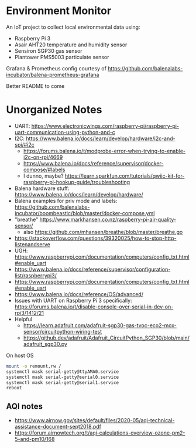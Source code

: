# Environment Monitor

An IoT project to collect local environmental data using:

- Raspberry Pi 3
- Asair AHT20 temperature and humidity sensor
- Sensiron SGP30 gas sensor
- Plantower PMS5003 particulate sensor

Grafana & Prometheus config courtesy of https://github.com/balenalabs-incubator/balena-prometheus-grafana

Better README to come

# Unorganized Notes

- UART: https://www.electronicwings.com/raspberry-pi/raspberry-pi-uart-communication-using-python-and-c
- I2C: https://www.balena.io/docs/learn/develop/hardware/i2c-and-spi/#i2c
  - https://forums.balena.io/t/modprobe-error-when-trying-to-enable-i2c-on-rpi/4669
  - https://www.balena.io/docs/reference/supervisor/docker-compose/#labels
  - I dunno, maybe? https://learn.sparkfun.com/tutorials/qwiic-kit-for-raspberry-pi-hookup-guide/troubleshooting
- Balena hardware stuff: https://www.balena.io/docs/learn/develop/hardware/
- Balena examples for priv mode and labels: https://github.com/balenalabs-incubator/boombeastic/blob/master/docker-compose.yml
- "breathe" https://www.markhansen.co.nz/raspberry-pi-air-quality-sensor/
  - also https://github.com/mhansen/breathe/blob/master/breathe.go
- https://stackoverflow.com/questions/39320025/how-to-stop-http-listenandserve
- UGH: https://www.raspberrypi.com/documentation/computers/config_txt.html#enable_uart
- https://www.balena.io/docs/reference/supervisor/configuration-list/raspberrypi3/
- https://www.raspberrypi.com/documentation/computers/config_txt.html#enable_uart
- https://www.balena.io/docs/reference/OS/advanced/
- Issues with UART on Raspberry Pi 3 specifically: https://forums.balena.io/t/disable-console-over-serial-in-dev-on-rpi3/1412/21
- Helpful
  - https://learn.adafruit.com/adafruit-sgp30-gas-tvoc-eco2-mox-sensor/circuitpython-wiring-test
  - https://github.dev/adafruit/Adafruit_CircuitPython_SGP30/blob/main/adafruit_sgp30.py

On host OS

```bash
mount -o remount,rw /
systemctl mask serial-getty@ttyAMA0.service
systemctl mask serial-getty@serial0.service
systemctl mask serial-getty@serial1.service
reboot
```

## AQI notes

- https://www.airnow.gov/sites/default/files/2020-05/aqi-technical-assistance-document-sept2018.pdf
- https://forum.airnowtech.org/t/aqi-calculations-overview-ozone-pm2-5-and-pm10/168
